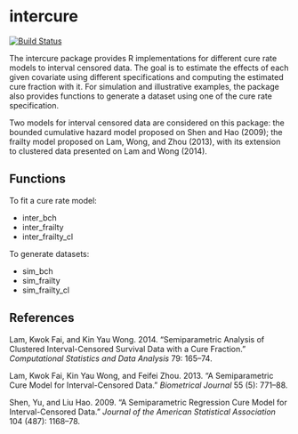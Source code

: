 <!-- README.md is generated from README.Rmd. Please edit that file -->
intercure
=========

[![Build Status](https://travis-ci.org/JBrettas/intercure.svg?branch=master)](https://travis-ci.org/JBrettas/intercure)

The intercure package provides R implementations for different cure rate models to interval censored data. The goal is to estimate the effects of each given covariate using different specifications and computing the estimated cure fraction with it. For simulation and illustrative examples, the package also provides functions to generate a dataset using one of the cure rate specification.

Two models for interval censored data are considered on this package: the bounded cumulative hazard model proposed on Shen and Hao (2009); the frailty model proposed on Lam, Wong, and Zhou (2013), with its extension to clustered data presented on Lam and Wong (2014).

Functions
---------

To fit a cure rate model:

-   inter\_bch
-   inter\_frailty
-   inter\_frailty\_cl

To generate datasets:

-   sim\_bch
-   sim\_frailty
-   sim\_frailty\_cl

References
----------

Lam, Kwok Fai, and Kin Yau Wong. 2014. “Semiparametric Analysis of Clustered Interval-Censored Survival Data with a Cure Fraction.” *Computational Statistics and Data Analysis* 79: 165–74.

Lam, Kwok Fai, Kin Yau Wong, and Feifei Zhou. 2013. “A Semiparametric Cure Model for Interval-Censored Data.” *Biometrical Journal* 55 (5): 771–88.

Shen, Yu, and Liu Hao. 2009. “A Semiparametric Regression Cure Model for Interval-Censored Data.” *Journal of the American Statistical Association* 104 (487): 1168–78.

